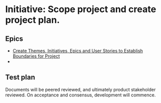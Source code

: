 # Initiative: Scope project and create project plan.
## Epics
* [Create Themes, Initiatives, Epics and User Stories to Establish Boundaries for Project](./epics/epic_create_agile_breakdown.md)
* 
## Test plan
Documents will be peered reviewed, and ultimately product stakeholder reviewed. On acceptance and consensus, 
development will commence.